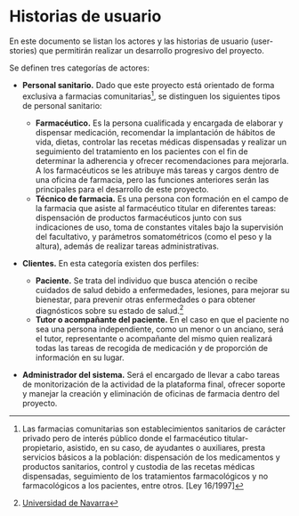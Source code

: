 # Historias de usuario

En este documento se listan los actores y las historias de usuario (user-stories) que permitirán realizar un desarrollo progresivo del proyecto.

Se definen tres categorías de actores:

- **Personal sanitario.** Dado que este proyecto está orientado de forma exclusiva a farmacias comunitarias[^1], se distinguen los siguientes tipos de personal sanitario:
  - **Farmacéutico.** Es la persona cualificada y encargada de elaborar y dispensar medicación, recomendar la implantación de hábitos de vida, dietas, controlar las recetas médicas dispensadas y realizar un seguimiento del tratamiento en los pacientes con el fin de determinar la adherencia y ofrecer recomendaciones para mejorarla. A los farmacéuticos se les atribuye más tareas y cargos dentro de una oficina de farmacia, pero las funciones anteriores serán las principales para el desarrollo de este proyecto.
  - **Técnico de farmacia.** Es una persona con formación en el campo de la farmacia que asiste al farmacéutico titular en diferentes tareas: dispensación de productos farmacéuticos junto con sus indicaciones de uso, toma de constantes vitales bajo la supervisión del facultativo, y parámetros somatométricos (como el peso y la altura), además de realizar tareas administrativas.

- **Clientes.** En esta categoría existen dos perfiles:
  - **Paciente.** Se trata del individuo que busca atención o recibe cuidados de salud debido a enfermedades, lesiones, para mejorar su bienestar, para prevenir otras enfermedades o para obtener diagnósticos sobre su estado de salud.[^2]
  - **Tutor o acompañante del paciente.** En el caso en que el paciente no sea una persona independiente, como un menor o un anciano, será el tutor, representante o acompañante del mismo quien realizará todas las tareas de recogida de medicación y de proporción de información en su lugar.

- **Administrador del sistema.** Será el encargado de llevar a cabo tareas de monitorización de la actividad de la plataforma final, ofrecer soporte y manejar la creación y eliminación de oficinas de farmacia dentro del proyecto.


[^1]: Las farmacias comunitarias son establecimientos sanitarios de carácter privado pero de interés público donde el farmacéutico titular-propietario, asistido, en su caso, de ayudantes o auxiliares, presta servicios básicos a la población: dispensación de los medicamentos y productos sanitarios, control y custodia de las recetas médicas dispensadas, seguimiento de los tratamientos farmacológicos y no farmacológicos a los pacientes, entre otros. [Ley 16/1997]
[^2]: [Universidad de Navarra](https://www.unav.edu)


